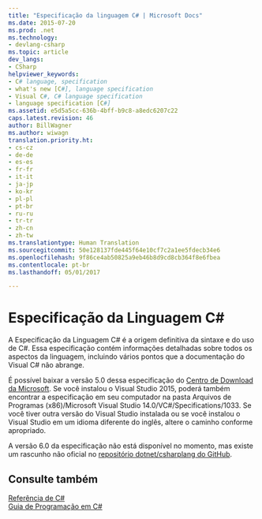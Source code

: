 ```yaml
---
title: "Especificação da linguagem C# | Microsoft Docs"
ms.date: 2015-07-20
ms.prod: .net
ms.technology:
- devlang-csharp
ms.topic: article
dev_langs:
- CSharp
helpviewer_keywords:
- C# language, specification
- what's new [C#], language specification
- Visual C#, C# language specification
- language specification [C#]
ms.assetid: e5d5a5cc-636b-4bff-b9c8-a8edc6207c22
caps.latest.revision: 46
author: BillWagner
ms.author: wiwagn
translation.priority.ht:
- cs-cz
- de-de
- es-es
- fr-fr
- it-it
- ja-jp
- ko-kr
- pl-pl
- pt-br
- ru-ru
- tr-tr
- zh-cn
- zh-tw
ms.translationtype: Human Translation
ms.sourcegitcommit: 50e128137fde445f64e10cf7c2a1ee5fdecb34e6
ms.openlocfilehash: 9f86ce4ab50825a9eb46b8d9cd8cb364f8e6fbea
ms.contentlocale: pt-br
ms.lasthandoff: 05/01/2017

---
```

# <a name="c-language-specification"></a>Especificação da Linguagem C#
A Especificação da Linguagem C# é a origem definitiva da sintaxe e do uso de C#. Essa especificação contém informações detalhadas sobre todos os aspectos da linguagem, incluindo vários pontos que a documentação do Visual C# não abrange.

É possível baixar a versão 5.0 dessa especificação do [Centro de Download da Microsoft](http://www.microsoft.com/download/details.aspx?id=7029). Se você instalou o Visual Studio 2015, poderá também encontrar a especificação em seu computador na pasta Arquivos de Programas (x86)/Microsoft Visual Studio 14.0/VC#/Specifications/1033. Se você tiver outra versão do Visual Studio instalada ou se você instalou o Visual Studio em um idioma diferente do inglês, altere o caminho conforme apropriado.

A versão 6.0 da especificação não está disponível no momento, mas existe um rascunho não oficial no [repositório dotnet/csharplang do GitHub](https://github.com/dotnet/csharplang/blob/master/spec/README.md).
  
## <a name="see-also"></a>Consulte também  
 [Referência de C#](../../csharp/language-reference/index.md)   
 [Guia de Programação em C#](../../csharp/programming-guide/index.md)

